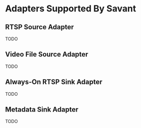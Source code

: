# Adapters Supported By Savant

## RTSP Source Adapter

TODO

## Video File Source Adapter

TODO

## Always-On RTSP Sink Adapter

TODO

## Metadata Sink Adapter

TODO
